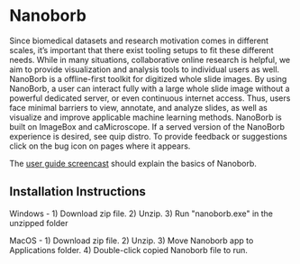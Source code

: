 # Nanoborb

Since biomedical datasets and research motivation comes in different scales, it’s important that there exist tooling setups to fit these different needs. While in many situations, collaborative online research is helpful, we aim to provide visualization and analysis tools to individual users as well.
NanoBorb is a offline-first toolkit for digitized whole slide images. By using NanoBorb, a user can interact fully with a large whole slide image without a powerful dedicated server, or even continuous internet access. Thus, users face minimal barriers to view, annotate, and analyze slides, as well as visualize and improve applicable machine learning methods.
NanoBorb is built on ImageBox and caMicroscope. If a served version of the NanoBorb experience is desired, see quip distro. To provide feedback or suggestions click on the bug icon on pages where it appears.


The [user guide screencast](https://drive.google.com/open?id=1HkkL5FqEIgi7fzqKijtUhWBPlplh_uHF) should explain the basics of Nanoborb.

## Installation Instructions

Windows - 1) Download zip file. 2) Unzip. 3) Run "nanoborb.exe" in the unzipped folder

MacOS - 1) Download zip file. 2) Unzip. 3) Move Nanoborb app to Applications folder. 4) Double-click copied Nanoborb file to run.

